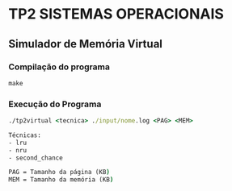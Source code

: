 # TP2 SISTEMAS OPERACIONAIS

##  Simulador de Memória Virtual

### Compilação do programa

```cmd
make
```

###  Execução do Programa

```cmd
./tp2virtual <tecnica> ./input/nome.log <PAG> <MEM>

Técnicas:
- lru
- nru
- second_chance

PAG = Tamanho da página (KB)
MEM = Tamanho da memória (KB)

```
